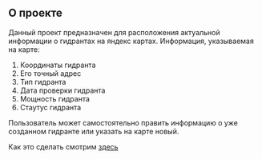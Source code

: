 ## О проекте
Данный проект предназначен для расположения актуальной информации о гидрантах на яндекс картах. 
Информация, указываемая на карте:
1) Координаты гидранта
2) Его точный адрес
3) Тип гидранта
4) Дата проверки гидранта
5) Мощность гидранта
6) Стаутус гидранта

Пользователь может самостоятельно править информацию о уже созданном гидранте или указать на карте новый. 

Как это сделать смотрим [здесь](instruction.md)


